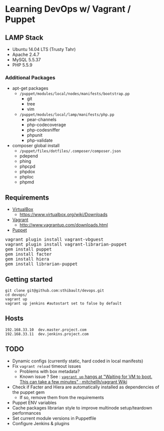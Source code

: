 Learning DevOps w/ Vagrant / Puppet
=====================================

LAMP Stack
------------

* Ubuntu 14.04 LTS (Trusty Tahr)
* Apache 2.4.7
* MySQL 5.5.37
* PHP 5.5.9

### Additional Packages

* apt-get packages
    * <code>/puppet/modules/local/nodes/manifests/bootstrap.pp</code>
        * git
        * tree
        * vim
    * <code>/puppet/modules/local/lamp/manifests/php.pp</code>
        * pear-channels
        * php-codecoverage
        * php-codesniffer
        * phpunit
        * php-validate
* composer global install
    * <code>/puppet/files/dotfiles/.composer/composer.json</code>
    * pdepend
    * phing
    * phpcpd
    * phpdox
    * phploc
    * phpmd

Requirements
---------------

* [VirtualBox](https://www.virtualbox.org/)
    * <https://www.virtualbox.org/wiki/Downloads>
* [Vagrant](http://www.vagrantup.com/)
    * <http://www.vagrantup.com/downloads.html>
* [Puppet](http://puppetlabs.com/)

<pre>
vagrant plugin install vagrant-vbguest
vagrant plugin install vagrant-librarian-puppet
gem install puppet
gem install facter
gem install hiera
gem install librarian-puppet
</pre>

Getting started
------------------

    git clone git@github.com:sthibault/devops.git
    cd devops/
    vagrant up
    vagrant up jenkins #autostart set to false by default

Hosts
--------

    192.168.33.10  dev.master.project.com
    192.168.33.11  dev.jenkins.project.com

TODO
------

* Dynamic configs (currently static, hard coded in local manifests)
* Fix <code>vagrant reload</code> timeout issues
    * Problems with box metadata?
    * Known issue ? See : [`vagrant up` hangs at "Waiting for VM to boot. This can take a few minutes" · mitchellh/vagrant Wiki](https://github.com/mitchellh/vagrant/wiki/%60vagrant-up%60-hangs-at-%22Waiting-for-VM-to-boot.-This-can-take-a-few-minutes%22)
* Check if Facter and Hiera are automatically installed as dependencies of the puppet gem
    * If so, remove them from the requirements
* Puppet ENV variables
* Cache packages librarian style to improve multinode setup/teardown performances
* Set current module versions in Puppetfile
* Configure Jenkins & plugins
